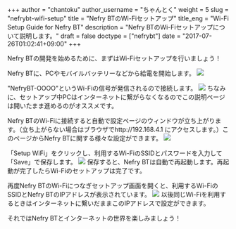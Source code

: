 +++
author = "chantoku"
author_username = "ちゃんとく"
weight = 5
slug = "nefrybt-wifi-setup"
title = "Nefry BTのWi-Fiセットアップ"
title_eng = "Wi-Fi Setup Guide for Nefry BT"
description = "Nefry BTのWi-Fiセットアップについて説明します。"
draft = false
doctype = ["nefrybt"]
date = "2017-07-26T01:02:41+09:00"
+++

Nefry BTの開発を始めるために、まずはWi-Fiセットアップを行いましょう！

Nefry BTに、PCやモバイルバッテリーなどから給電を開始します。
![](/img/docs/nefrybt/power_supply.png)

"NefryBT-OOOO"というWi-Fiの信号が発信されるので接続します。
![](/img/docs/nefrybt/nefry_wifi.png)
ちなみに、セットアップ中PCはインターネットに繋がらなくなるのでこの説明ページは開いたまま進めるのがオススメです。

Nefry BTのWi-Fiに接続すると自動で設定ページのウィンドウが立ち上がります。（立ち上がらない場合はブラウザでhttp://192.168.4.1 にアクセスします。）このページからNefry BTに関する様々な設定ができます。
![](/img/docs/nefrybt/setup_page.png)

「Setup WiFi」をクリックし、利用するWi-FiのSSIDとパスワードを入力して「Save」で保存します。
![](/img/docs/nefrybt/setup_wifi.png)
保存すると、Nefry BTは自動で再起動します。再起動が完了したらWi-Fiのセットアップは完了です。

再度Nefry BTのWi-Fiにつなぎセットアップ画面を開くと、利用するWi-FiのSSIDとNefry BTのIPアドレスが表示されています。
![](/img/docs/nefrybt/nefry_ip.png)
以後同じWi-Fiを利用するときはインターネットに繋いだままこのIPアドレスで設定ができます。

それではNefry BTとインターネットの世界を楽しみましょう！
